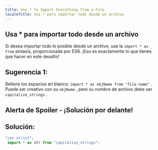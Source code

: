 ```yaml
---
title: Use * to Import Everything from a File
localeTitle: Usa * para importar todo desde un archivo
---
```

## Usa \* para importar todo desde un archivo

Si desea importar todo lo posible desde un archivo, use la `import * as _ from` sintaxis, proporcionada por ES6. ¡Eso es exactamente lo que tienes que hacer en este desafío!

## Sugerencia 1:

Rellene los espacios en blanco: `import * as objName from "file-name"` . Puede ser creativo con su `objName` , pero su nombre de archivo debe ser `capitalize_strings` .

## Alerta de Spoiler - ¡Solución por delante!

## Solución:

```javascript
"use strict"; 
 import * as str from "capitalize_strings"; 

```
